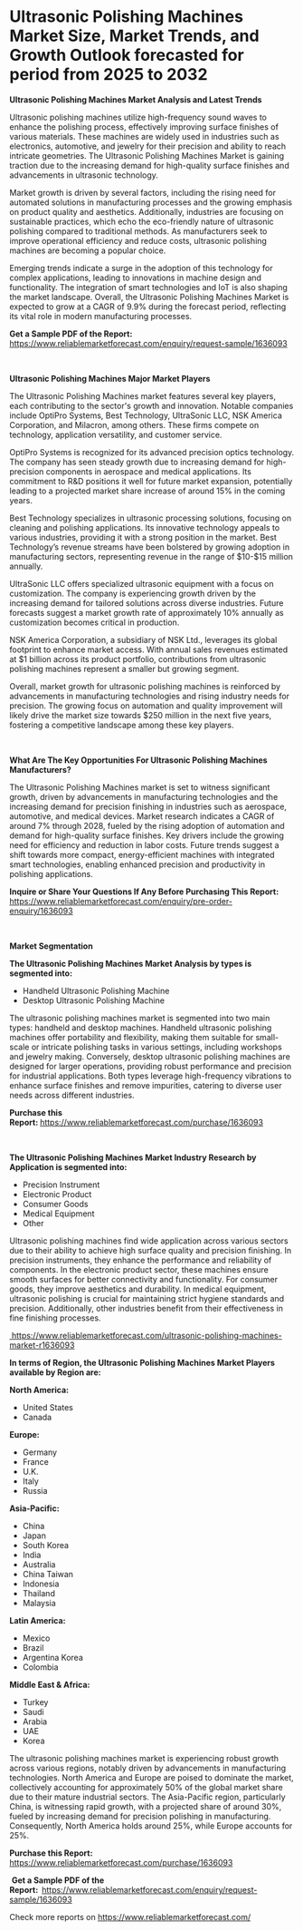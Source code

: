 <p><h1>Ultrasonic Polishing Machines Market Size, Market Trends, and Growth Outlook forecasted for period from 2025 to 2032</h1></p><p><strong>Ultrasonic Polishing Machines Market Analysis and Latest Trends</strong></p>
<p><p>Ultrasonic polishing machines utilize high-frequency sound waves to enhance the polishing process, effectively improving surface finishes of various materials. These machines are widely used in industries such as electronics, automotive, and jewelry for their precision and ability to reach intricate geometries. The Ultrasonic Polishing Machines Market is gaining traction due to the increasing demand for high-quality surface finishes and advancements in ultrasonic technology.</p><p>Market growth is driven by several factors, including the rising need for automated solutions in manufacturing processes and the growing emphasis on product quality and aesthetics. Additionally, industries are focusing on sustainable practices, which echo the eco-friendly nature of ultrasonic polishing compared to traditional methods. As manufacturers seek to improve operational efficiency and reduce costs, ultrasonic polishing machines are becoming a popular choice.</p><p>Emerging trends indicate a surge in the adoption of this technology for complex applications, leading to innovations in machine design and functionality. The integration of smart technologies and IoT is also shaping the market landscape. Overall, the Ultrasonic Polishing Machines Market is expected to grow at a CAGR of 9.9% during the forecast period, reflecting its vital role in modern manufacturing processes.</p></p>
<p><strong>Get a Sample PDF of the Report:&nbsp;</strong> <a href="https://www.reliablemarketforecast.com/enquiry/request-sample/1636093?utm_campaign=3085&utm_medium=2&utm_source=Github&utm_content=ia&utm_term=23032025&utm_id=ultrasonic-polishing-machines">https://www.reliablemarketforecast.com/enquiry/request-sample/1636093</a></p>
<p>&nbsp;</p>
<p><strong>Ultrasonic Polishing Machines Major Market Players</strong></p>
<p><p>The Ultrasonic Polishing Machines market features several key players, each contributing to the sector's growth and innovation. Notable companies include OptiPro Systems, Best Technology, UltraSonic LLC, NSK America Corporation, and Milacron, among others. These firms compete on technology, application versatility, and customer service.</p><p>OptiPro Systems is recognized for its advanced precision optics technology. The company has seen steady growth due to increasing demand for high-precision components in aerospace and medical applications. Its commitment to R&D positions it well for future market expansion, potentially leading to a projected market share increase of around 15% in the coming years.</p><p>Best Technology specializes in ultrasonic processing solutions, focusing on cleaning and polishing applications. Its innovative technology appeals to various industries, providing it with a strong position in the market. Best Technology’s revenue streams have been bolstered by growing adoption in manufacturing sectors, representing revenue in the range of $10-$15 million annually.</p><p>UltraSonic LLC offers specialized ultrasonic equipment with a focus on customization. The company is experiencing growth driven by the increasing demand for tailored solutions across diverse industries. Future forecasts suggest a market growth rate of approximately 10% annually as customization becomes critical in production.</p><p>NSK America Corporation, a subsidiary of NSK Ltd., leverages its global footprint to enhance market access. With annual sales revenues estimated at $1 billion across its product portfolio, contributions from ultrasonic polishing machines represent a smaller but growing segment.</p><p>Overall, market growth for ultrasonic polishing machines is reinforced by advancements in manufacturing technologies and rising industry needs for precision. The growing focus on automation and quality improvement will likely drive the market size towards $250 million in the next five years, fostering a competitive landscape among these key players.</p></p>
<p>&nbsp;</p>
<p><strong>What Are The Key Opportunities For Ultrasonic Polishing Machines Manufacturers?</strong></p>
<p><p>The Ultrasonic Polishing Machines market is set to witness significant growth, driven by advancements in manufacturing technologies and the increasing demand for precision finishing in industries such as aerospace, automotive, and medical devices. Market research indicates a CAGR of around 7% through 2028, fueled by the rising adoption of automation and demand for high-quality surface finishes. Key drivers include the growing need for efficiency and reduction in labor costs. Future trends suggest a shift towards more compact, energy-efficient machines with integrated smart technologies, enabling enhanced precision and productivity in polishing applications.</p></p>
<p><strong>Inquire or Share Your Questions If Any Before Purchasing This Report:</strong> <a href="https://www.reliablemarketforecast.com/enquiry/pre-order-enquiry/1636093?utm_campaign=3085&utm_medium=2&utm_source=Github&utm_content=ia&utm_term=23032025&utm_id=ultrasonic-polishing-machines">https://www.reliablemarketforecast.com/enquiry/pre-order-enquiry/1636093</a></p>
<p>&nbsp;</p>
<p><strong>Market Segmentation</strong></p>
<p><strong>The Ultrasonic Polishing Machines Market Analysis by types is segmented into:</strong></p>
<p><ul><li>Handheld Ultrasonic Polishing Machine</li><li>Desktop Ultrasonic Polishing Machine</li></ul></p>
<p><p>The ultrasonic polishing machines market is segmented into two main types: handheld and desktop machines. Handheld ultrasonic polishing machines offer portability and flexibility, making them suitable for small-scale or intricate polishing tasks in various settings, including workshops and jewelry making. Conversely, desktop ultrasonic polishing machines are designed for larger operations, providing robust performance and precision for industrial applications. Both types leverage high-frequency vibrations to enhance surface finishes and remove impurities, catering to diverse user needs across different industries.</p></p>
<p><strong>Purchase this Report:&nbsp;</strong><a href="https://www.reliablemarketforecast.com/purchase/1636093?utm_campaign=3085&utm_medium=2&utm_source=Github&utm_content=ia&utm_term=23032025&utm_id=ultrasonic-polishing-machines">https://www.reliablemarketforecast.com/purchase/1636093</a></p>
<p>&nbsp;</p>
<p><strong>The Ultrasonic Polishing Machines Market Industry Research by Application is segmented into:</strong></p>
<p><ul><li>Precision Instrument</li><li>Electronic Product</li><li>Consumer Goods</li><li>Medical Equipment</li><li>Other</li></ul></p>
<p><p>Ultrasonic polishing machines find wide application across various sectors due to their ability to achieve high surface quality and precision finishing. In precision instruments, they enhance the performance and reliability of components. In the electronic product sector, these machines ensure smooth surfaces for better connectivity and functionality. For consumer goods, they improve aesthetics and durability. In medical equipment, ultrasonic polishing is crucial for maintaining strict hygiene standards and precision. Additionally, other industries benefit from their effectiveness in fine finishing processes.</p></p>
<p><a href="https://www.reliablemarketforecast.com/ultrasonic-polishing-machines-market-r1636093?utm_campaign=3085&utm_medium=2&utm_source=Github&utm_content=ia&utm_term=23032025&utm_id=ultrasonic-polishing-machines">&nbsp;https://www.reliablemarketforecast.com/ultrasonic-polishing-machines-market-r1636093</a></p>
<p><strong>In terms of Region, the Ultrasonic Polishing Machines Market Players available by Region are:</strong></p>
<p>
    <p> <strong> North America: </strong>
        <ul>
            <li>United States</li>
            <li>Canada</li>
        </ul>
        </p> 
    <p> <strong> Europe: </strong>
        <ul>
            <li>Germany</li>
            <li>France</li>
            <li>U.K.</li>
            <li>Italy</li>
            <li>Russia</li>
        </ul>
        </p> 
    <p> <strong> Asia-Pacific: </strong>
        <ul>
            <li>China</li>
            <li>Japan</li>
            <li>South Korea</li>
            <li>India</li>
            <li>Australia</li>
            <li>China Taiwan</li>
            <li>Indonesia</li>
            <li>Thailand</li>
            <li>Malaysia</li>
        </ul>
        </p> 
    <p> <strong> Latin America: </strong>
        <ul>
            <li>Mexico</li>
            <li>Brazil</li>
            <li>Argentina Korea</li>
            <li>Colombia</li>
        </ul>
        </p> 
    <p> <strong> Middle East & Africa: </strong>
        <ul>
            <li>Turkey</li>
            <li>Saudi</li>
            <li>Arabia</li>
            <li>UAE</li>
            <li>Korea</li>
        </ul>
    </p>
    </p>
<p><p>The ultrasonic polishing machines market is experiencing robust growth across various regions, notably driven by advancements in manufacturing technologies. North America and Europe are poised to dominate the market, collectively accounting for approximately 50% of the global market share due to their mature industrial sectors. The Asia-Pacific region, particularly China, is witnessing rapid growth, with a projected share of around 30%, fueled by increasing demand for precision polishing in manufacturing. Consequently, North America holds around 25%, while Europe accounts for 25%.</p></p>
<p><strong>Purchase this Report: </strong><a href="https://www.reliablemarketforecast.com/purchase/1636093?utm_campaign=3085&utm_medium=2&utm_source=Github&utm_content=ia&utm_term=23032025&utm_id=ultrasonic-polishing-machines">https://www.reliablemarketforecast.com/purchase/1636093</a></p>
<p>&nbsp;<strong>Get a Sample PDF of the Report:&nbsp;&nbsp;</strong><a href="https://www.reliablemarketforecast.com/enquiry/request-sample/1636093?utm_campaign=3085&utm_medium=2&utm_source=Github&utm_content=ia&utm_term=23032025&utm_id=ultrasonic-polishing-machines">https://www.reliablemarketforecast.com/enquiry/request-sample/1636093</a></p>
<p><strong></strong></p>
<p>Check more reports on <a href="https://www.reliablemarketforecast.com/?utm_campaign=3085&utm_medium=2&utm_source=Github&utm_content=ia&utm_term=23032025&utm_id=ultrasonic-polishing-machines">https://www.reliablemarketforecast.com/</a></p>